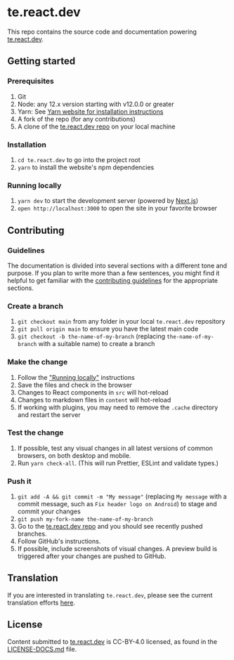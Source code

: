 # te.react.dev

This repo contains the source code and documentation powering [te.react.dev](https://te-react-dev.vercel.app).

## Getting started

### Prerequisites

1. Git
1. Node: any 12.x version starting with v12.0.0 or greater
1. Yarn: See [Yarn website for installation instructions](https://yarnpkg.com/lang/en/docs/install/)
1. A fork of the repo (for any contributions)
1. A clone of the [te.react.dev repo](https://github.com/reactjs/te.react.dev) on your local machine

### Installation

1. `cd te.react.dev` to go into the project root
3. `yarn` to install the website's npm dependencies

### Running locally

1. `yarn dev` to start the development server (powered by [Next.js](https://nextjs.org/))
1. `open http://localhost:3000` to open the site in your favorite browser

## Contributing

### Guidelines

The documentation is divided into several sections with a different tone and purpose. If you plan to write more than a few sentences, you might find it helpful to get familiar with the [contributing guidelines](https://github.com/reactjs/te.react.dev/blob/main/CONTRIBUTING.md#guidelines-for-text) for the appropriate sections.

### Create a branch

1. `git checkout main` from any folder in your local `te.react.dev` repository
1. `git pull origin main` to ensure you have the latest main code
1. `git checkout -b the-name-of-my-branch` (replacing `the-name-of-my-branch` with a suitable name) to create a branch

### Make the change

1. Follow the ["Running locally"](#running-locally) instructions
1. Save the files and check in the browser
  1. Changes to React components in `src` will hot-reload
  1. Changes to markdown files in `content` will hot-reload
  1. If working with plugins, you may need to remove the `.cache` directory and restart the server

### Test the change

1. If possible, test any visual changes in all latest versions of common browsers, on both desktop and mobile.
2. Run `yarn check-all`. (This will run Prettier, ESLint and validate types.)

### Push it

1. `git add -A && git commit -m "My message"` (replacing `My message` with a commit message, such as `Fix header logo on Android`) to stage and commit your changes
1. `git push my-fork-name the-name-of-my-branch`
1. Go to the [te.react.dev repo](https://github.com/reactjs/te.react.dev) and you should see recently pushed branches.
1. Follow GitHub's instructions.
1. If possible, include screenshots of visual changes. A preview build is triggered after your changes are pushed to GitHub.

## Translation

If you are interested in translating `te.react.dev`, please see the current translation efforts [here](https://github.com/reactjs/te.react.dev/issues/1).

## License
Content submitted to [te.react.dev](https://te-react-dev.vercel.app) is CC-BY-4.0 licensed, as found in the [LICENSE-DOCS.md](https://github.com/reactjs/te.react.dev/blob/main/LICENSE-DOCS.md) file.
